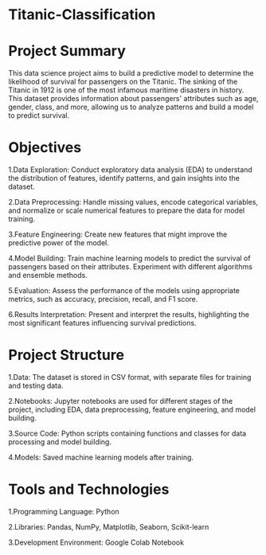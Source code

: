 # Titanic-Classification

# Project Summary
This data science project aims to build a predictive model to determine the likelihood of survival for passengers on the Titanic. The sinking of the Titanic in 1912 is one of the most infamous maritime disasters in history. This dataset provides information about passengers' attributes such as age, gender, class, and more, allowing us to analyze patterns and build a model to predict survival.

# Objectives
1.Data Exploration: Conduct exploratory data analysis (EDA) to understand the distribution of features, identify patterns, and gain insights into the dataset.

2.Data Preprocessing: Handle missing values, encode categorical variables, and normalize or scale numerical features to prepare the data for model training.

3.Feature Engineering: Create new features that might improve the predictive power of the model.

4.Model Building: Train machine learning models to predict the survival of passengers based on their attributes. Experiment with different algorithms and ensemble methods.

5.Evaluation: Assess the performance of the models using appropriate metrics, such as accuracy, precision, recall, and F1 score.

6.Results Interpretation: Present and interpret the results, highlighting the most significant features influencing survival predictions.

# Project Structure
1.Data: The dataset is stored in CSV format, with separate files for training and testing data.

2.Notebooks: Jupyter notebooks are used for different stages of the project, including EDA, data preprocessing, feature engineering, and model building.

3.Source Code: Python scripts containing functions and classes for data processing and model building.

4.Models: Saved machine learning models after training.

# Tools and Technologies
1.Programming Language: Python

2.Libraries: Pandas, NumPy, Matplotlib, Seaborn, Scikit-learn

3.Development Environment:  Google Colab Notebook
